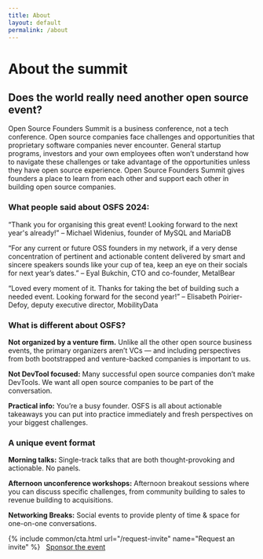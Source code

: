 ```yaml
---
title: About
layout: default
permalink: /about
---
```

# About the summit

## Does the world really need another open source event? 

Open Source Founders Summit is a business conference, not a tech conference. Open source companies face challenges and opportunities that proprietary software companies never encounter. 
General startup programs, investors and your own employees often won’t understand how to navigate these 
challenges or take advantage of the opportunities unless they have open source experience. Open Source Founders Summit gives founders a place to learn from each other and support each other in building open source 
companies.

### What people said about OSFS 2024: 

“Thank you for organising this great event! Looking forward to the next year's already!”
	– Michael Widenius, founder of MySQL and MariaDB

 “For any current or future OSS founders in my network, if a very dense concentration of pertinent and actionable content delivered by smart and sincere speakers sounds like your cup of tea, keep an eye on their socials for next year’s dates.”
	– Eyal Bukchin, CTO and co-founder, MetalBear

 “Loved every moment of it. Thanks for taking the bet of building such a needed event. Looking forward for the second year!”
– Elisabeth Poirier-Defoy, deputy executive director, MobilityData

### What is different about OSFS?

**Not organized by a venture firm.** Unlike all the other open source business events, the primary organizers 
aren’t VCs — and including perspectives from both bootstrapped and venture-backed companies is important to us.

**Not DevTool focused:** Many successful open source companies don’t make DevTools. We want all open source 
companies to be part of the conversation.

**Practical info:** You’re a busy founder. OSFS is all about actionable takeaways you can put into practice 
immediately and fresh perspectives on your biggest challenges.

### A unique event format

**Morning talks:** Single-track talks that are both thought-provoking and actionable. No panels.

**Afternoon unconference workshops:** Afternoon breakout sessions where you can discuss specific challenges, 
from community building to sales to revenue building to acquisitions.

**Networking Breaks:** Social events to provide plenty of time & space for one-on-one conversations.

{% include common/cta.html url="/request-invite" name="Request an invite" %} &nbsp; [Sponsor the event](/sponsor)
